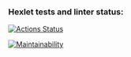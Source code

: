 ### Hexlet tests and linter status:
[![Actions Status](https://github.com/mirreinh/frontend-project-lvl1/workflows/hexlet-check/badge.svg)](https://github.com/mirreinh/frontend-project-lvl1/actions)

[![Maintainability](https://api.codeclimate.com/v1/badges/a99a88d28ad37a79dbf6/maintainability)](https://codeclimate.com/github/codeclimate/codeclimate/maintainability)